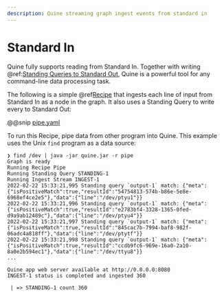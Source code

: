 ```yaml
---
description: Quine streaming graph ingest events from standard in
---
```

# Standard In

Quine fully supports reading from Standard In. Together with writing @ref:[Standing Queries to Standard Out](../standing-query-outputs.md), Quine is a powerful tool for any command-line data processing task.

The following is a simple @ref[Recipe](../../core-concepts/about-recipes.md) that ingests each line of input from Standard In as a node in the graph. It also uses a Standing Query to write every to Standard Out:

@@snip [pipe.yaml]($quine$/recipes/pipe.yaml)

To run this Recipe, pipe data from other program into Quine. This example uses the Unix `find` program as a data source:

```
❯ find /dev | java -jar quine.jar -r pipe
Graph is ready
Running Recipe Pipe
Running Standing Query STANDING-1
Running Ingest Stream INGEST-1
2022-02-22 15:33:21,995 Standing query `output-1` match: {"meta":{"isPositiveMatch":true,"resultId":"54754813-574b-b86e-5e8e-6968ef4ce2e5"},"data":{"line":"/dev/ptyu1"}}
2022-02-22 15:33:21,996 Standing query `output-1` match: {"meta":{"isPositiveMatch":true,"resultId":"e2783bf4-3328-1365-0fed-d9a9ab12489c"},"data":{"line":"/dev/ptyu4"}}
2022-02-22 15:33:21,997 Standing query `output-1` match: {"meta":{"isPositiveMatch":true,"resultId":"845cac7b-7994-baf8-982f-06adc4a818ff"},"data":{"line":"/dev/ptytf"}}
2022-02-22 15:33:21,998 Standing query `output-1` match: {"meta":{"isPositiveMatch":true,"resultId":"ccdb9fc6-969e-16a0-2a10-8a0e2b594ec1"},"data":{"line":"/dev/ttyu8"}}
...

Quine app web server available at http://0.0.0.0:8080
INGEST-1 status is completed and ingested 360

 | => STANDING-1 count 360
```
